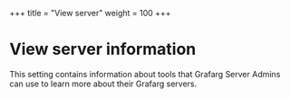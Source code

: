 +++
title = "View server"
weight = 100
+++

# View server information

This setting contains information about tools that Grafarg Server Admins can use to learn more about their Grafarg servers.
